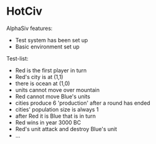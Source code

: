 # HotCiv

AlphaSiv features:
* Test system has been set up
* Basic environment set up

Test-list:
* Red is the first player in turn
* Red's city is at (1,1)
* there is ocean at (1,0)
* units cannot move over mountain
* Red cannot move Blue's units
* cities produce 6 'production' after a round has ended
* cities' population size is always 1
* after Red it is Blue that is in turn
* Red wins in year 3000 BC
* Red's unit attack and destroy Blue's unit
* ...
